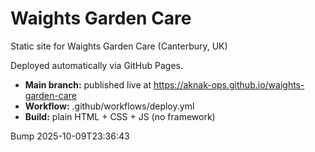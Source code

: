 # Waights Garden Care

Static site for Waights Garden Care (Canterbury, UK)

Deployed automatically via GitHub Pages.
- **Main branch:** published live at https://aknak-ops.github.io/waights-garden-care
- **Workflow:** .github/workflows/deploy.yml
- **Build:** plain HTML + CSS + JS (no framework)

Bump 2025-10-09T23:36:43
